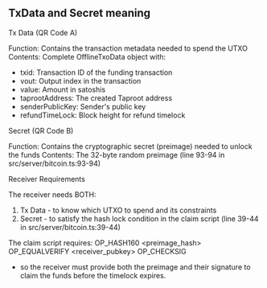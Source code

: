 ## TxData and Secret meaning

Tx Data (QR Code A)

  Function: Contains the transaction metadata needed to spend the UTXO
  Contents: Complete OfflineTxoData object with:
  - txid: Transaction ID of the funding transaction
  - vout: Output index in the transaction
  - value: Amount in satoshis
  - taprootAddress: The created Taproot address
  - senderPublicKey: Sender's public key
  - refundTimeLock: Block height for refund timelock

  Secret (QR Code B)

  Function: Contains the cryptographic secret (preimage) needed to unlock the funds
  Contents: The 32-byte random preimage (line 93-94 in src/server/bitcoin.ts:93-94)

  Receiver Requirements

  The receiver needs BOTH:
  1. Tx Data - to know which UTXO to spend and its constraints
  2. Secret - to satisfy the hash lock condition in the claim script (line 39-44 in
  src/server/bitcoin.ts:39-44)

  The claim script requires: OP_HASH160 <preimage_hash> OP_EQUALVERIFY <receiver_pubkey> OP_CHECKSIG
  - so the receiver must provide both the preimage and their signature to claim the funds before the
  timelock expires.